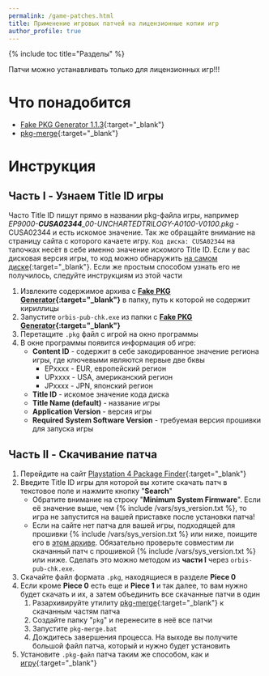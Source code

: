 ```yaml
---
permalink: /game-patches.html
title: Применение игровых патчей на лицензионные копии игр
author_profile: true
---
```

{% include toc title="Разделы" %}

Патчи можно устанавливать только для лицензионных игр!!!

# Что понадобится

* [Fake PKG Generator 1.1.3](files/FPKGG113.7z){:target="_blank"}
* [pkg-merge](files/pkg-merge.rar){:target="_blank"}

# Инструкция 

## Часть I - Узнаем Title ID игры 

Часто Title ID пишут прямо в названии pkg-файла игры, например *EP9000-**CUSA02344**_00-UNCHARTEDTRILOGY-A0100-V0100.pkg* - CUSA02344 и есть искомое значение. Так же обращайте внимание на страницу сайта с которого качаете игру. `Код диска: CUSA02344` на тапочках несёт в себе именно значение искомого Title ID. Если у вас дисковая версия игры, то код можно обнаружить [на самом диске](images/screenshots/disk_titleid.jpg){:target="_blank"}. Если же простым способом узнать его не получилось, следуйте инструкциям из этой части

1. Извлеките содержимое архива с **[Fake PKG Generator](files/Fake_PKG_Generator.rar){:target="_blank"}** в папку, путь к которой не содержит кириллицы
1. Запустите `orbis-pub-chk.exe` из папки с **[Fake PKG Generator](files/Fake_PKG_Generator.rar){:target="_blank"}**
1. Перетащите `.pkg` файл с игрой на окно программы
1. В окне программы появится информация об игре:
	* **Content ID** - содержит в себе закодированное значение региона игры, где ключевыми являются первые две бквы
		* EPхххх - EUR, европейский регион
		* UPхххх - USA, американский регион
		* JPхххх - JPN, японский регион 
	* **Title ID** - искомое значение кода диска
	* **Title Name (default)** - название игры 
	* **Application Version** - версия игры
	* **Required System Software Version** - требуемая версия прошивки для запуска игры

## Часть II - Скачивание патча

1. Перейдите на сайт [Playstation 4 Package Finder](https://www.orbismodding.com/){:target="_blank"}
1. Введите Title ID игры для которой вы хотите скачать патч в текстовое поле и нажмите кнопку "**Search**"
	* Обратите внимание на строку "**Minimum System Firmware**". Если её значение выше, чем {% include /vars/sys_version.txt %}, то игра не запустится на вашей приставке после установки патча!
	* Если на сайте нет патча для вашей игры, подходящей для прошивки {% include /vars/sys_version.txt %} или ниже, поищите его в [этом архиве](https://extreme-modding.de/PS4/database/games.html). Обязательно проверьте совместим ли скачанный патч с прошивкой {% include /vars/sys_version.txt %} или ниже. Сделать это можно методом из **части I** через `orbis-pub-chk.exe`. 
1. Скачайте файл формата `.pkg`, находящиеся в разделе **Piece 0**
1. Если кроме **Piece 0** есть еще и **Piece 1** и так далее, то вам нужно будет скачать и их, а затем объединить все скачанные патчи в один
	1. Разархивируйте утилиту [pkg-merge](files/pkg-merge.rar){:target="_blank"} к скачанным частям патча
	1. Создайте папку "`pkg`" и перенесите в неё все патчи
	1. Запустите `pkg-merge.bat`
	1. Дождитесь завершения процесса. На выходе вы получите большой файл патча, который и нужно будет установить
1. Установите `.pkg-файл` патча таким же способом, как и [игру](games){:target="_blank"}